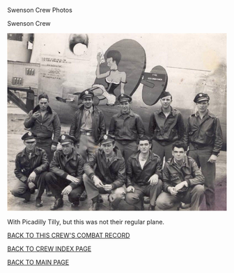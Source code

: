 
Swenson Crew Photos






 




Swenson Crew  
  

![](Swenson.jpg)  

With Picadilly Tilly, but this was not their regular plane.
  
  

[BACK TO THIS CREW'S COMBAT RECORD](crews/Swenson.md)  

[BACK TO CREW INDEX PAGE](000crews.md)  

[BACK TO MAIN PAGE](index.html)


